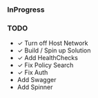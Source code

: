 ### InProgress

### TODO
- ✓ Turn off Host Network
- ✓ Build / Spin up Solution
- ✓ Add HealthChecks
- ✓ Fix Policy Search
- ✓ Fix Auth
- Add Swagger
- Add Spinner
